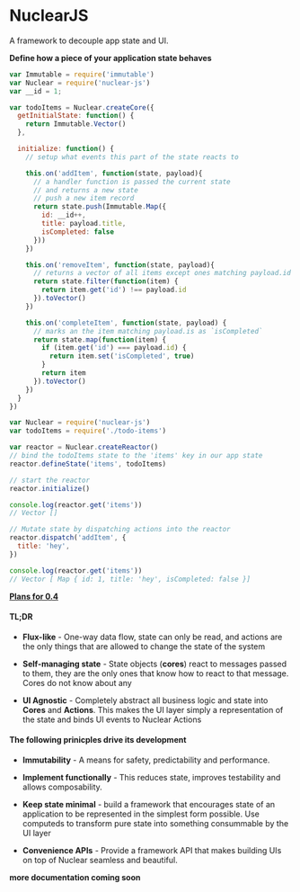 # NuclearJS

A framework to decouple app state and UI.

**Define how a piece of your application state behaves**

```js
var Immutable = require('immutable')
var Nuclear = require('nuclear-js')
var __id = 1;

var todoItems = Nuclear.createCore({
  getInitialState: function() {
    return Immutable.Vector()
  },

  initialize: function() {
    // setup what events this part of the state reacts to

    this.on('addItem', function(state, payload){
      // a handler function is passed the current state
      // and returns a new state
      // push a new item record
      return state.push(Immutable.Map({
        id: __id++,
        title: payload.title,
        isCompleted: false
      }))
    })

    this.on('removeItem', function(state, payload){
      // returns a vector of all items except ones matching payload.id
      return state.filter(function(item) {
        return item.get('id') !== payload.id
      }).toVector()
    })

    this.on('completeItem', function(state, payload) {
      // marks an the item matching payload.is as `isCompleted`
      return state.map(function(item) {
        if (item.get('id') === payload.id) {
          return item.set('isCompleted', true)
        }
        return item
      }).toVector()
    })
  }
})
```

```js
var Nuclear = require('nuclear-js')
var todoItems = require('./todo-items')

var reactor = Nuclear.createReactor()
// bind the todoItems state to the 'items' key in our app state
reactor.defineState('items', todoItems)

// start the reactor
reactor.initialize()

console.log(reactor.get('items'))
// Vector []

// Mutate state by dispatching actions into the reactor
reactor.dispatch('addItem', {
  title: 'hey',
})

console.log(reactor.get('items'))
// Vector [ Map { id: 1, title: 'hey', isCompleted: false }]
```


**[Plans for 0.4](./NEXT.md)**

#### TL;DR

- **Flux-like** - One-way data flow, state can only be read, and actions are the only things
that are allowed to change the state of the system

- **Self-managing state** - State objects (**cores**) react to messages passed to them, they are the only ones
that know how to react to that message.  Cores do not know about any

- **UI Agnostic** - Completely abstract all business logic and state into **Cores** and **Actions**.  This makes
the UI layer simply a representation of the state and binds UI events to Nuclear Actions


#### The following prinicples drive its development

- **Immutability** - A means for safety, predictability and performance.

- **Implement functionally** - This reduces state, improves testability and allows composability.

- **Keep state minimal** - build a framework that encourages state of an application to be represented
in the simplest form possible.  Use computeds to transform pure state into something consummable by the
UI layer

- **Convenience APIs** - Provide a framework API that makes building UIs on top of Nuclear seamless and beautiful.

**more documentation coming soon**
